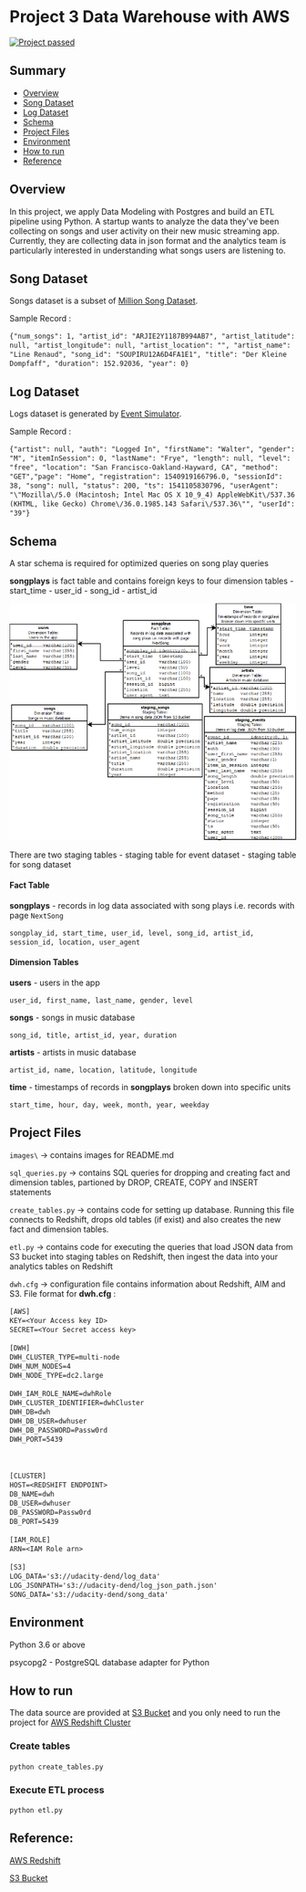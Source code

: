 
# Project 3 Data Warehouse with AWS

[![Project passed](https://img.shields.io/badge/project-passed-success.svg)](https://img.shields.io/badge/project-passed-success.svg)

## Summary
* [Overview](#Overview)
* [Song Dataset](#Song-Dataset)
* [Log Dataset](#Log-Dataset)
* [Schema](#Schema)
* [Project Files](#Project-Files)
* [Environment](#Environment)
* [How to run](#How-to-run)
* [Reference](#Reference)
 
 

## **Overview**
In this project, we apply Data Modeling with Postgres and build an ETL pipeline using Python. A startup wants to analyze the data they've been collecting on songs and user activity on their new music streaming app. Currently, they are collecting data in json format and the analytics team is particularly interested in understanding what songs users are listening to.


## **Song Dataset**
Songs dataset is a subset of [Million Song Dataset](http://millionsongdataset.com/).

Sample Record :
```
{"num_songs": 1, "artist_id": "ARJIE2Y1187B994AB7", "artist_latitude": null, "artist_longitude": null, "artist_location": "", "artist_name": "Line Renaud", "song_id": "SOUPIRU12A6D4FA1E1", "title": "Der Kleine Dompfaff", "duration": 152.92036, "year": 0}
```

## **Log Dataset**
Logs dataset is generated by [Event Simulator](https://github.com/Interana/eventsim).

Sample Record :
```
{"artist": null, "auth": "Logged In", "firstName": "Walter", "gender": "M", "itemInSession": 0, "lastName": "Frye", "length": null, "level": "free", "location": "San Francisco-Oakland-Hayward, CA", "method": "GET","page": "Home", "registration": 1540919166796.0, "sessionId": 38, "song": null, "status": 200, "ts": 1541105830796, "userAgent": "\"Mozilla\/5.0 (Macintosh; Intel Mac OS X 10_9_4) AppleWebKit\/537.36 (KHTML, like Gecko) Chrome\/36.0.1985.143 Safari\/537.36\"", "userId": "39"}
```


## Schema

A star schema is required for optimized queries on song play queries

**songplays** is fact table and contains foreign keys to four dimension tables
    - start_time 
    - user_id
    - song_id
    - artist_id
    
    
![schema](./images/SongPlayAnalysis.png)


There are two staging tables 
    - staging table for event dataset
    - staging table for song dataset
    
#### Fact Table 
**songplays** - records in log data associated with song plays i.e. records with page `NextSong`

```
songplay_id, start_time, user_id, level, song_id, artist_id, session_id, location, user_agent
```

#### Dimension Tables
**users**  - users in the app
```
user_id, first_name, last_name, gender, level
```
**songs**  - songs in music database
```
song_id, title, artist_id, year, duration
```
**artists**  - artists in music database
```
artist_id, name, location, latitude, longitude
```
**time**  - timestamps of records in  **songplays**  broken down into specific units
```
start_time, hour, day, week, month, year, weekday
```

## Project Files

```images\``` -> contains images for README.md 

```sql_queries.py``` -> contains SQL queries for dropping and creating fact and dimension tables, partioned by DROP, CREATE, COPY and INSERT statements 

```create_tables.py``` -> contains code for setting up database. Running this file connects to Redshift, drops old tables (if exist) and also creates the new fact and dimension tables.

```etl.py``` -> contains code for executing the queries that load JSON data from S3 bucket into staging tables on Redshift, then ingest the data  into your analytics tables on Redshift


```dwh.cfg``` -> configuration file contains information about Redshift, AIM and S3. File format for **dwh.cfg** :

```
[AWS]
KEY=<Your Access key ID>
SECRET=<Your Secret access key>

[DWH] 
DWH_CLUSTER_TYPE=multi-node
DWH_NUM_NODES=4
DWH_NODE_TYPE=dc2.large

DWH_IAM_ROLE_NAME=dwhRole
DWH_CLUSTER_IDENTIFIER=dwhCluster
DWH_DB=dwh
DWH_DB_USER=dwhuser
DWH_DB_PASSWORD=Passw0rd
DWH_PORT=5439



[CLUSTER]
HOST=<REDSHIFT ENDPOINT>
DB_NAME=dwh
DB_USER=dwhuser
DB_PASSWORD=Passw0rd
DB_PORT=5439

[IAM_ROLE]
ARN=<IAM Role arn>

[S3]
LOG_DATA='s3://udacity-dend/log_data'
LOG_JSONPATH='s3://udacity-dend/log_json_path.json'
SONG_DATA='s3://udacity-dend/song_data'
```

 
## Environment 
Python 3.6 or above

psycopg2 - PostgreSQL database adapter for Python


## How to run

The data source are provided at [S3 Bucket](https://aws.amazon.com/en/s3/) and you only need to run the project for [AWS Redshift Cluster](https://aws.amazon.com/en/redshift/)

### Create tables
```python create_tables.py ``` 

### Execute ETL process
```python etl.py ``` 




 ## Reference: 
[AWS Redshift](https://aws.amazon.com/redshift/getting-started/?p=rs&bttn=hero&exp=b)

[S3 Bucket](https://aws.amazon.com/s3/)